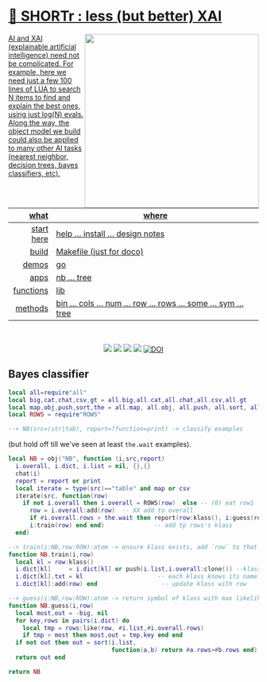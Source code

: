 # [:high_brightness: SHORTr : less (but better) XAI](all.md)

<a href="all.md"><img align=right width=350 src="https://ernesto.net/wp-content/uploads/2021/01/img6-home5.png">

AI and XAI (explainable artificial intelligence) need not be complicated.
For example, here we need just a few 100 lines of LUA to search
N items to  find and explain the best ones, using just log(N) evals. Along the way,
the object model we build could also be applied to  many other AI tasks (nearest neighbor,
decision trees, bayes classifiers, etc).



|       what | where                                                                                                         |
|-----------:|---------------------------------------------------------------------------------------------------------------|
| start here | [help](all.md) &hellip;  [install](/INSTALL.md) &hellip; [design notes](design.md)     |         
|      build | [Makefile](https://github.com/timm/shortr/blob/master/etc/src/Makefile) (just for doco)                      |
|      demos | [go](go.md)                                                                                                   |
|       apps | [nb](nb.md) &hellip; [tree](tree.md)                                                                                |
|  functions | [lib](lib.md)                                                                                                 |
|    methods | [bin](bin.md) &hellip; [cols](cols.md) &hellip; [num](num.md) &hellip; [row](row.md) &hellip; [rows](rows.md) &hellip; [some](some.md) &hellip; [sym](sym.md) &hellip; [tree](tree.md) |

<br clear=all>
<p align=center>
<a href=".."><img src="https://img.shields.io/badge/Lua-%232C2D72.svg?logo=lua&logoColor=white"></a>
<a href=".."><img src="https://img.shields.io/badge/checked--by-syntastic-yellow?logo=Checkmarx&logoColor=white"></a>
<a href="https://github.com/timm/shortr/actions/workflows/tests.yml"><img src="https://github.com/timm/shortr/actions/workflows/tests.yml/badge.svg"></a>
<a href="https://opensource.org/licenses/BSD-2-Clause"><img  src="https://img.shields.io/badge/License-BSD%202--Clause-orange.svg?logo=opensourceinitiative&logoColor=white"></a>
<a href="https://zenodo.org/badge/latestdoi/206205826"> <img  src="https://zenodo.org/badge/206205826.svg" alt="DOI"></a> 
</p>

## Bayes classifier



```lua
local all=require"all"
local big,cat,chat,csv,gt = all.big,all.cat,all.chat,all.csv,all.gt
local map,obj,push,sort,the = all.map, all.obj, all.push, all.sort, all.the
local ROWS = require"ROWS"

--> NB(src=(str|tab), report=?function=print) -> classify examples
```


(but hold off till we've seen at least `the.wait` examples).



```lua
local NB = obj("NB", function (i,src,report)
  i.overall, i.dict, i.list = nil, {},{}
  chat(i)
  report = report or print
  local iterate = type(src)=="table" and map or csv
  iterate(src, function(row)
    if not i.overall then i.overall = ROWS(row)  else -- (0) eat row1
      row = i.overall:add(row)  -- XX add to overall
      if #i.overall.rows > the.wait then report(row:klass(), i:guess(row)) end
      i:train(row) end end)              -- add tp rows's klass
  end)

--> train(i:NB,row:ROW):atom -> ensure klass exists, add `row` to that klass
function NB.train(i,row)
  local kl = row:klass()
  i.dict[kl]     = i.dict[kl] or push(i.list,i.overall:clone()) --klass is known
  i.dict[kl].txt = kl                     -- each klass knows its name
  i.dict[kl]:add(row) end                  -- update klass with row

--> guess(i:NB,row:ROW):atom -> return symbol of klass with max likelihood
function NB.guess(i,row)
  local most,out = -big, nil
  for key,rows in pairs(i.dict) do
    local tmp = rows:like(row, #i.list,#i.overall.rows)
    if tmp > most then most,out = tmp,key end end
  if not out then out = sort(i.list,
                             function(a,b) return #a.rows>#b.rows end)[1].txt end
  return out end

return NB
```


